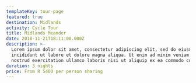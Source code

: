 ```yaml
---
templateKey: tour-page
featured: true
destination: Midlands
activity: Cycle Tour
title: Midlands Meander
date: 2018-11-21T18:11:00.000Z
description: >-
  Lorem ipsum dolor sit amet, consectetur adipiscing elit, sed do eiusmod tempor
  incididunt ut labore et dolore magna aliqua. Ut enim ad minim veniam, quis
  nostrud exercitation ullamco laboris nisi ut aliquip ex ea commodo consequat.
duration: 3 nights
price: From R 5400 per person sharing
---
```


